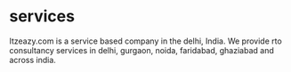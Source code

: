 services
========

Itzeazy.com is a service based company in the delhi, India. We provide rto consultancy services in delhi, gurgaon, noida, faridabad, ghaziabad and across india.
